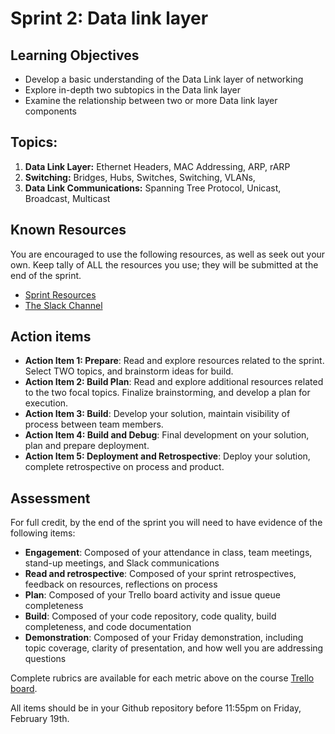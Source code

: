 # Sprint 2: Data link layer

## Learning Objectives
- Develop a basic understanding of the Data Link layer of networking
- Explore in-depth two subtopics in the Data link layer
- Examine the relationship between two or more Data link layer components

## Topics:
1. **Data Link Layer:** Ethernet Headers, MAC Addressing, ARP, rARP
2. **Switching:** Bridges, Hubs, Switches, Switching, VLANs,
3. **Data Link Communications:** Spanning Tree Protocol, Unicast, Broadcast, Multicast

## Known Resources

You are encouraged to use the following resources, as well as seek out your own. Keep tally of ALL the resources you use; they will be submitted at the end of the sprint.

- [Sprint Resources](resources.md "Resources for this Sprint")
- [The Slack Channel](https://bereacs.slack.com/archives/C3RLWHHV4 "CSC 412 Slack Channel")

## Action items

- **Action Item 1: Prepare**: Read and explore resources related to the sprint. Select TWO topics, and brainstorm ideas for build.
- **Action Item 2: Build Plan**: Read and explore additional resources related to the two focal topics. Finalize brainstorming, and develop a plan for execution.
- **Action Item 3: Build**: Develop your solution, maintain visibility of process between team members.
- **Action Item 4: Build and Debug**: Final development on your solution, plan and prepare deployment.
- **Action Item 5: Deployment and Retrospective**: Deploy your solution, complete retrospective on process and product.

## Assessment
For full credit, by the end of the sprint you will need to have evidence of the following items:
- **Engagement**: Composed of your attendance in class, team meetings, stand-up meetings, and Slack communications
- **Read and retrospective**: Composed of your sprint retrospectives, feedback on resources, reflections on process
- **Plan**: Composed of your Trello board activity and issue queue completeness
- **Build**: Composed of your code repository, code quality, build completeness, and code documentation
- **Demonstration**: Composed of your Friday demonstration, including topic coverage, clarity of presentation, and how well you are addressing questions

Complete rubrics are available for each metric above on the course [Trello board](https://trello.com/c/Pw5RMuYj/9-sprint-rubrics "CSC 412 Trello Board - Spring Rubrics").

All items should be in your Github repository before 11:55pm on Friday, February 19th.
